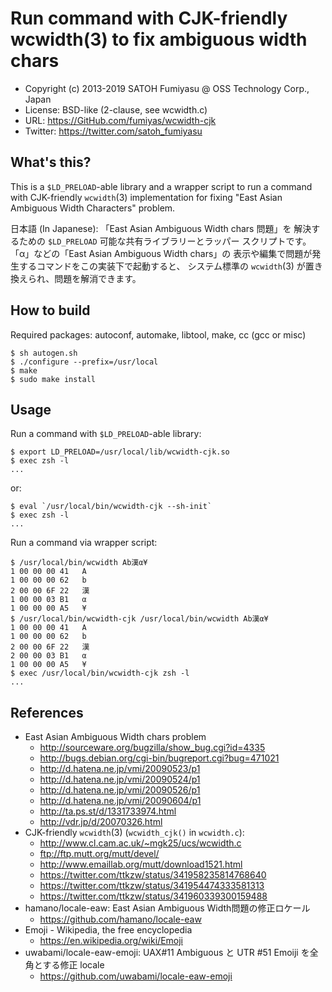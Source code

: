 Run command with CJK-friendly wcwidth(3) to fix ambiguous width chars
======================================================================

  * Copyright (c) 2013-2019 SATOH Fumiyasu @ OSS Technology Corp., Japan
  * License: BSD-like (2-clause, see wcwidth.c)
  * URL: <https://GitHub.com/fumiyas/wcwidth-cjk>
  * Twitter: <https://twitter.com/satoh_fumiyasu>

What's this?
---------------------------------------------------------------------

This is a `$LD_PRELOAD`-able library and a wrapper script to
run a command with CJK-friendly `wcwidth`(3) implementation for
fixing "East Asian Ambiguous Width Characters" problem.

日本語 (In Japanese): 「East Asian Ambiguous Width chars 問題」を
解決するための `$LD_PRELOAD` 可能な共有ライブラリーとラッパー
スクリプトです。「α」などの「East Asian Ambiguous Width chars」の
表示や編集で問題が発生するコマンドをこの実装下で起動すると、
システム標準の `wcwidth`(3) が置き換えられ、問題を解消できます。

How to build
---------------------------------------------------------------------

Required packages: autoconf, automake, libtool, make, cc (gcc or misc)

    $ sh autogen.sh
    $ ./configure --prefix=/usr/local
    $ make
    $ sudo make install

Usage
---------------------------------------------------------------------

Run a command with `$LD_PRELOAD`-able library:

    $ export LD_PRELOAD=/usr/local/lib/wcwidth-cjk.so
    $ exec zsh -l
    ...

or:

    $ eval `/usr/local/bin/wcwidth-cjk --sh-init`
    $ exec zsh -l
    ...

Run a command via wrapper script:

    $ /usr/local/bin/wcwidth Ab漢α¥
    1 00 00 00 41   A
    1 00 00 00 62   b
    2 00 00 6F 22   漢
    1 00 00 03 B1   α
    1 00 00 00 A5   ¥
    $ /usr/local/bin/wcwidth-cjk /usr/local/bin/wcwidth Ab漢α¥
    1 00 00 00 41   A
    1 00 00 00 62   b
    2 00 00 6F 22   漢
    2 00 00 03 B1   α
    1 00 00 00 A5   ¥
    $ exec /usr/local/bin/wcwidth-cjk zsh -l
    ...

References
---------------------------------------------------------------------

  * East Asian Ambiguous Width chars problem
    + http://sourceware.org/bugzilla/show_bug.cgi?id=4335
    + http://bugs.debian.org/cgi-bin/bugreport.cgi?bug=471021
    + http://d.hatena.ne.jp/vmi/20090523/p1
    + http://d.hatena.ne.jp/vmi/20090524/p1
    + http://d.hatena.ne.jp/vmi/20090526/p1
    + http://d.hatena.ne.jp/vmi/20090604/p1
    + http://ta.ps.st/d/1331733974.html
    + http://vdr.jp/d/20070326.html
  * CJK-friendly `wcwidth`(3) (`wcwidth_cjk()` in `wcwidth.c`): 
    + http://www.cl.cam.ac.uk/~mgk25/ucs/wcwidth.c
    + ftp://ftp.mutt.org/mutt/devel/
    + http://www.emaillab.org/mutt/download1521.html
    + https://twitter.com/ttkzw/status/341958235814768640
    + https://twitter.com/ttkzw/status/341954474333581313
    + https://twitter.com/ttkzw/status/341960339300159488
  * hamano/locale-eaw: East Asian Ambiguous Width問題の修正ロケール
    * https://github.com/hamano/locale-eaw
  * Emoji - Wikipedia, the free encyclopedia
    * https://en.wikipedia.org/wiki/Emoji
  * uwabami/locale-eaw-emoji: UAX#11 Ambiguous と UTR #51 Emoiji を全角とする修正 locale
    * https://github.com/uwabami/locale-eaw-emoji

